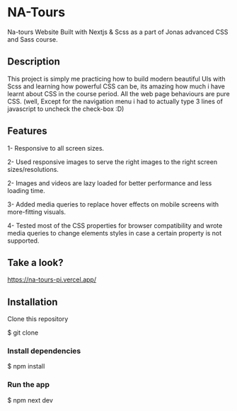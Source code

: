 # NA-Tours

Na-tours Website Built with Nextjs & Scss as a part of Jonas advanced CSS and Sass course.

## Description

This project is simply me practicing how to build modern beautiful UIs with Scss and learning how powerful CSS can be, its amazing how much i have learnt about CSS in the course period. All the web page behaviours are pure CSS. (well, Except for the navigation menu i had to actually type 3 lines of javascript to uncheck the check-box :D)

## Features

1- Responsive to all screen sizes.

2- Used responsive images to serve the right images to the right screen sizes/resolutions.

2- Images and videos are lazy loaded for better performance and less loading time.

3- Added media queries to replace hover effects on mobile screens with more-fitting visuals.

4- Tested most of the CSS properties for browser compatibility and wrote media queries to change elements styles in case a certain property is not supported.


## Take a look?

https://na-tours-pi.vercel.app/

## Installation

Clone this repository

$ git clone

### Install dependencies

$ npm install

### Run the app

$ npm next dev
